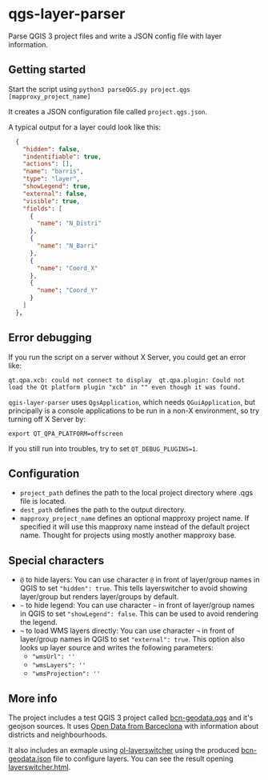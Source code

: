 # qgs-layer-parser

Parse QGIS 3 project files and write a JSON config file with layer information.

## Getting started

Start the script using `python3 parseQGS.py project.qgs [mapproxy_project_name]`

It creates a JSON configuration file called `project.qgs.json`.

A typical output for a layer could look like this:

```json
  {
    "hidden": false,
    "indentifiable": true,
    "actions": [],
    "name": "barris",
    "type": "layer",
    "showLegend": true,
    "external": false,
    "visible": true,
    "fields": [
      {
        "name": "N_Distri"
      },
      {
        "name": "N_Barri"
      },
      {
        "name": "Coord_X"
      },
      {
        "name": "Coord_Y"
      }
    ]
  },
```

## Error debugging

If you run the script on a server without X Server, you could get an error like:

`qt.qpa.xcb: could not connect to display 
qt.qpa.plugin: Could not load the Qt platform plugin "xcb" in "" even though it was found.`

`qgis-layer-parser` uses `QgsApplication`, which needs `QGuiApplication`, but principally is a console applications to be run in a non-X environment, so try turning off X Server by:

`export QT_QPA_PLATFORM=offscreen`

If you still run into troubles, try to set `QT_DEBUG_PLUGINS=1`.

## Configuration

- `project_path` defines the path to the local project directory where .qgs file is located.
- `dest_path` defines the path to the output directory.
- `mapproxy_project_name` defines an optional mapproxy project name. If specified it will use this mapproxy name instead of the default project name. Thought for projects using mostly another mapproxy base.

## Special characters

- `@` to hide layers: You can use character `@` in front of layer/group names in QGIS to set `"hidden": true`. This tells layerswitcher to avoid showing layer/group but renders layer/groups by default.
- `~` to hide legend: You can use character `~` in front of layer/group names in QGIS to set `"showLegend": false`. This can be used to avoid rendering the legend.
- `¬` to load WMS layers directly: You can use character `¬` in front of layer/group names in QGIS to set `"external": true`. This option also looks up layer source and writes the following parameters:
  - `"wmsUrl": ''`
  - `"wmsLayers": ''`
  - `"wmsProjection": ''`

## More info

The project includes a test QGIS 3 project called [bcn-geodata.qgs](https://github.com/geraldo/qgs-layer-parser/blob/master/bcn-geodata.qgs) and it's geojson sources. It uses [Open Data from Barceclona](https://github.com/martgnz/bcn-geodata) with information about districts and neighbourhoods.

It also includes an exmaple using [ol-layerswitcher](https://github.com/walkermatt/ol-layerswitcher) using the produced [bcn-geodata.json](https://github.com/geraldo/qgs-layer-parser/blob/master/bcn-geodata.json) file to configure layers. You can see the result opening [layerswitcher.html](https://go.yuri.at/infovis/ol-layerswitcher/layerswitcher.html).

